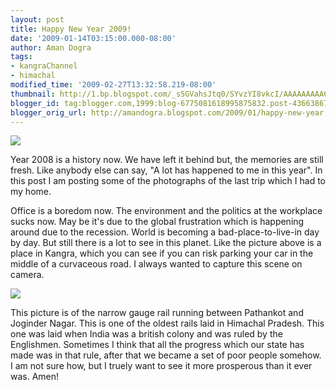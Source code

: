 ```yaml
---
layout: post
title: Happy New Year 2009!
date: '2009-01-14T03:15:00.000-08:00'
author: Aman Dogra
tags:
- kangraChannel
- himachal
modified_time: '2009-02-27T13:32:58.219-08:00'
thumbnail: http://1.bp.blogspot.com/_s5GVahsJtq0/SYvzYI8vkcI/AAAAAAAAA6c/WDmHfimIeKM/s72-c/100_0150.JPG
blogger_id: tag:blogger.com,1999:blog-6775081618995875832.post-4366386760152900215
blogger_orig_url: http://amandogra.blogspot.com/2009/01/happy-new-year.html
---
```


[![](http://1.bp.blogspot.com/_s5GVahsJtq0/SYvzYI8vkcI/AAAAAAAAA6c/WDmHfimIeKM/s320/100_0150.JPG)](http://1.bp.blogspot.com/_s5GVahsJtq0/SYvzYI8vkcI/AAAAAAAAA6c/WDmHfimIeKM/s1600-h/100_0150.JPG)

Year 2008 is a history now. We have left it behind but, the memories are
still fresh. Like anybody else can say, "A lot has happened to me in
this year". In this post I am posting some of the photographs of the
last trip which I had to my home.

<!--more-->

Office is a boredom now. The environment and the politics at the workplace sucks now. May be it's due to the global frustration which is happening around due to the
recession. World is becoming a bad-place-to-live-in day by day. But
still there is a lot to see in this planet. Like the picture above is a
place in Kangra, which you can see if you can risk parking your car in
the middle of a curvaceous road. I always wanted to capture this scene
on camera.

[![](http://3.bp.blogspot.com/_s5GVahsJtq0/SYvfGzPWogI/AAAAAAAAA6E/8ActU-aVKGc/s320/100_0126copy2.jpg)](http://3.bp.blogspot.com/_s5GVahsJtq0/SYvfGzPWogI/AAAAAAAAA6E/8ActU-aVKGc/s1600-h/100_0126copy2.jpg)

This picture is of the narrow gauge rail running between Pathankot and Joginder
Nagar. This is one of the oldest rails laid in Himachal Pradesh. This
one was laid when India was a british colony and was ruled by the
Englishmen. Sometimes I think that all the progress which our state has
made was in that rule, after that we became a set of poor people
somehow. I am not sure how, but I truely want to see it more prosperous
than it ever was. Amen!
